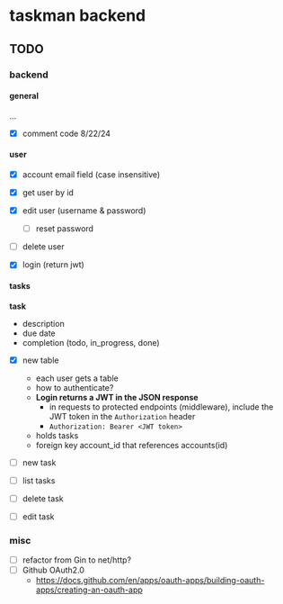 # taskman backend

## TODO

### backend

#### general

...
- [x] comment code 8/22/24


#### user

- [x] account email field (case insensitive)
- [x] get user by id
- [x] edit user (username & password)
    - [ ] reset password
- [ ] delete user
- [x] login (return jwt)


#### tasks 

**task**
- description
- due date
- completion (todo, in_progress, done)

- [x] new table  
    - each user gets a table
    - how to authenticate?
    - **Login returns a JWT in the JSON response**
        - in requests to protected endpoints (middleware), include the JWT token in the `Authorization` header
        - `Authorization: Bearer <JWT token>`
    - holds tasks
    - foreign key account_id that references accounts(id)

- [ ] new task
- [ ] list tasks
- [ ] delete task
- [ ] edit task


### misc

- [ ] refactor from Gin to net/http?
- [ ] Github OAuth2.0
    - https://docs.github.com/en/apps/oauth-apps/building-oauth-apps/creating-an-oauth-app
